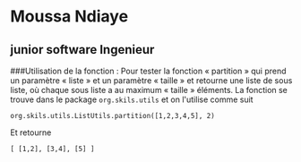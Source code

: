 # Moussa Ndiaye
## junior software Ingenieur

###Utilisation de la fonction :
Pour tester la fonction « partition » qui prend un paramètre « liste » et un paramètre « taille » et retourne une liste 
de sous liste, où chaque sous liste a au maximum « taille » éléments.
La fonction se trouve dans le package `org.skils.utils` et on l'utilise comme suit
```
org.skils.utils.ListUtils.partition([1,2,3,4,5], 2) 
```
Et retourne
```
[ [1,2], [3,4], [5] ]
```
